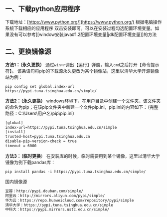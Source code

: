 
## 一、下载python应用程序
下载地址：[https://www.python.org/](https://www.python.org/)
根据电脑操作系统下载相应的应用程序
双击安装即可。可以在安装过程勾选配置环境变量。如果没有可以参考[[window安装java#1.2配置环境变量|jdk配置环境变量]]的方法

## 二、更换镜像源

**方法1：（永久更换）**
通过`win+r`调出【运行】弹窗，输入`cmd`之后打开【命令提示符】。
该条语句将pip的下载源永久更改为某个镜像站，这里以清华大学开源镜像站为例：

```shell
pip config set global.index-url https://pypi.tuna.tsinghua.edu.cn/simple/
```

**方法2：（永久更换）**
windows环境下，在用户目录中创建一个文件夹，该文件夹的命名为pip；在该pip文件夹中新建一个文件pip.ini，pip.ini的内容如下：（完整路径：C:\Users\用户名\pip\pip.ini）

```txt
[global]
index-url=https://pypi.tuna.tsinghua.edu.cn/simple
[install]  
trusted-host=pypi.tuna.tsinghua.edu.cn
disable-pip-version-check = true  
timeout = 6000
```

**方法3：（临时更换**）
在安装库的时候，临时需要用到某个镜像，这里以清华大学镜像为例下载pandas库：

```shell
pip install pandas -i https://pypi.tuna.tsinghua.edu.cn/simple/
```

国内镜像源
```txt
豆瓣：http://pypi.douban.com/simple/
阿里云：http://mirrors.aliyun.com/pypi/simple/
华为云：https://repo.huaweicloud.com/repository/pypi/simple
清华大学：https://pypi.tuna.tsinghua.edu.cn/simple
中科大：https://pypi.mirrors.ustc.edu.cn/simple/
```

